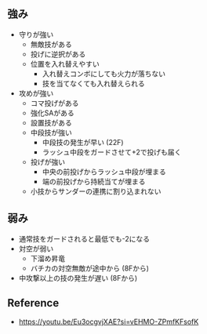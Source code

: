 ## 強み

- 守りが強い
  - 無敵技がある
  - 投げに逆択がある
  - 位置を入れ替えやすい
    - 入れ替えコンボにしても火力が落ちない
    - 技を当てなくても入れ替えられる
- 攻めが強い
  - コマ投げがある
  - 強化SAがある
  - 設置技がある
  - 中段技が強い
    - 中段技の発生が早い (22F)
    - ラッシュ中段をガードさせて+2で投げも届く
  - 投げが強い
    - 中央の前投げからラッシュ中段が埋まる
    - 端の前投げから持続当てが埋まる
  - 小技からサンダーの連携に割り込まれない

## 弱み

- 通常技をガードされると最低でも-2になる
- 対空が弱い
  - 下溜め昇竜
  - バチカの対空無敵が途中から (8Fから)
- 中攻撃以上の技の発生が遅い (8Fから)

## Reference

- https://youtu.be/Eu3ocgvjXAE?si=vEHMO-ZPmfKFsofK
